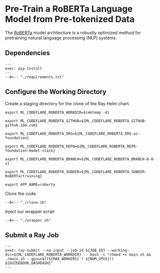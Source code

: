 # Pre-Train a RoBERTa Language Model from Pre-tokenized Data

The
[RoBERTa](https://huggingface.co/docs/transformers/model_doc/roberta)
model architecture is a robustly optimized method for pretraining
natural language processing (NLP) systems.

## Dependencies

```shell
---
exec: pip-install
---
--8<-- "./requirements.txt"
```

## Configure the Working Directory

Create a staging directory for the clone of the Ray Helm chart.
```shell
export ML_CODEFLARE_ROBERTA_WORKDIR=$(mktemp -d)
```

```shell
export ML_CODEFLARE_ROBERTA_GITHUB=${ML_CODEFLARE_ROBERTA_GITHUB-github.ibm.com}
```

```shell
export ML_CODEFLARE_ROBERTA_ORG=${ML_CODEFLARE_ROBERTA_ORG-ai-foundation}
```

```shell
export ML_CODEFLARE_ROBERTA_REPO=${ML_CODEFLARE_ROBERTA_REPO-foundation-model-stack}
```

```shell
export ML_CODEFLARE_ROBERTA_BRANCH=${ML_CODEFLARE_ROBERTA_BRANCH-0-0-x}
```

```shell
export ML_CODEFLARE_ROBERTA_SUBDIR=${ML_CODEFLARE_ROBERTA_SUBDIR-RoBERTa/training}
```

```shell
export APP_NAME=roberta
```

Clone the code.
```shell
--8<-- "./clone.sh"
```

Inject our wrapper script
```shell
--8<-- "./wrapper.sh"
```


## Submit a Ray Job

```shell
---
exec: ray-submit --no-input --job-id ${JOB_ID} --working-dir=${ML_CODEFLARE_ROBERTA_WORKDIR} -- bash -c "chmod +x main.sh && ./main.sh --gpus=$((${MAX_WORKERS} * ${NUM_GPUS})) ${GUIDEBOOK_DASHDASH}"
---
```
